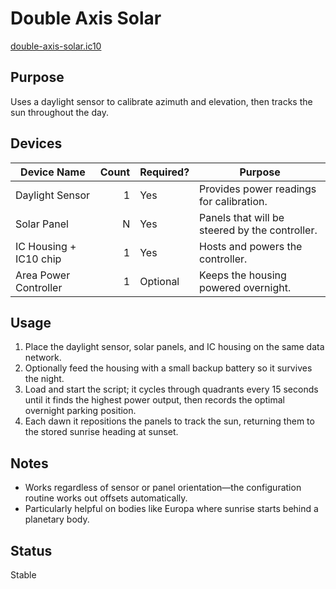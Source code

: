# Double Axis Solar

[double-axis-solar.ic10](../../double-axis-solar.ic10)

## Purpose
Uses a daylight sensor to calibrate azimuth and elevation, then tracks the sun throughout the day.

## Devices
| Device Name | Count | Required? | Purpose |
|-------------|------:|-----------|---------|
| Daylight Sensor |     1 | Yes | Provides power readings for calibration. |
| Solar Panel |     N | Yes | Panels that will be steered by the controller. |
| IC Housing + IC10 chip |     1 | Yes | Hosts and powers the controller. |
| Area Power Controller |     1 | Optional | Keeps the housing powered overnight. |

## Usage
1. Place the daylight sensor, solar panels, and IC housing on the same data network.
2. Optionally feed the housing with a small backup battery so it survives the night.
3. Load and start the script; it cycles through quadrants every 15 seconds until it finds the highest power output, then records the optimal overnight parking position.
4. Each dawn it repositions the panels to track the sun, returning them to the stored sunrise heading at sunset.

## Notes
- Works regardless of sensor or panel orientation—the configuration routine works out offsets automatically.
- Particularly helpful on bodies like Europa where sunrise starts behind a planetary body.

## Status
Stable
